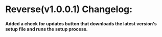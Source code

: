 # Reverse(v1.0.0.1) Changelog:
#### Added a check for updates button that downloads the latest version's setup file and runs the setup process.
